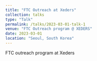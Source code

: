 ```yaml
---
title: "FTC Outreach at Xeders"
collection: talks
type: "Talk"
permalink: /talks/2023-03-01-talk-1
venue: "FTC Outreach program @ XEDERS"
date: 2023-03-01
location: "Seoul, South Korea"
---
```


FTC outreach program at Xeders
